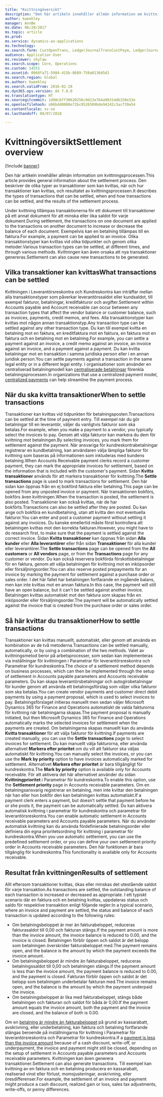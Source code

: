 ```yaml
---
title: "Kvittningöversikt"
description: "Den här artikeln innehåller allmän information om kvittningsprocessen. Den beskriver de olika typer av transaktioner som kan kvittas, när och hur transaktioner kan kvittas, och resultatet av kvittningsprocessen."
author: kweekley
manager: AnnBe
ms.date: 06/20/2017
ms.topic: article
ms.prod: 
ms.service: dynamics-ax-applications
ms.technology: 
ms.search.form: CustOpenTrans, LedgerJournalTransCustPaym, LedgerJournalTransVendPaym, VendOpenTrans
audience: Application User
ms.reviewer: shylaw
ms.search.scope: Core, Operations
ms.custom: 14551
ms.assetid: 0968fa71-5984-415b-8689-759a0136d5d1
ms.search.region: Global
ms.author: kweekley
ms.search.validFrom: 2016-02-28
ms.dyn365.ops.version: AX 7.0.0
ms.translationtype: HT
ms.sourcegitcommit: 1d98cbff30620256c9d13e7b4a90314db150e33e
ms.openlocfilehash: a96bdd8088e72bc0526589bde94242c3acf39a54
ms.contentlocale: sv-se
ms.lasthandoff: 08/07/2018

---
```


# <a name="settlement-overview"></a><span data-ttu-id="0272c-104">Kvittningöversikt</span><span class="sxs-lookup"><span data-stu-id="0272c-104">Settlement overview</span></span>

[!include [banner](../includes/banner.md)]

<span data-ttu-id="0272c-105">Den här artikeln innehåller allmän information om kvittningsprocessen.</span><span class="sxs-lookup"><span data-stu-id="0272c-105">This article provides general information about the settlement process.</span></span> <span data-ttu-id="0272c-106">Den beskriver de olika typer av transaktioner som kan kvittas, när och hur transaktioner kan kvittas, och resultatet av kvittningsprocessen.</span><span class="sxs-lookup"><span data-stu-id="0272c-106">It describes the types of transactions that can be settled, when and how transactions can be settled, and the results of the settlement process.</span></span>

<span data-ttu-id="0272c-107">Under kvittning tillämpas transaktionerna för ett dokument till transaktioner på ett annat dokument för att minska eller öka saldot för varje dokument.</span><span class="sxs-lookup"><span data-stu-id="0272c-107">During settlement, the transactions on one document are applied to the transactions on another document to increase or decrease the balance of each document.</span></span> <span data-ttu-id="0272c-108">Exempelvis kan en betalning tillämpas till en faktura.</span><span class="sxs-lookup"><span data-stu-id="0272c-108">For example, a payment can be applied to an invoice.</span></span> <span data-ttu-id="0272c-109">Olika transaktionstyper kan kvittas vid olika tidpunkter och genom olika metoder.</span><span class="sxs-lookup"><span data-stu-id="0272c-109">Various transaction types can be settled, at different times, and through various methods.</span></span> <span data-ttu-id="0272c-110">Kvittningen kan även orsaka att nya transaktioner genereras.</span><span class="sxs-lookup"><span data-stu-id="0272c-110">Settlement can also cause new transactions to be generated.</span></span>

## <a name="what-transactions-can-be-settled"></a><span data-ttu-id="0272c-111">Vilka transaktioner kan kvittas</span><span class="sxs-lookup"><span data-stu-id="0272c-111">What transactions can be settled</span></span>
<span data-ttu-id="0272c-112">Kvittningen i Leverantörsreskontra och Kundreskontra kan inträffar mellan alla transaktionstyper som påverkar leverantörssaldot eller kundsaldot, till exempel fakturor, betalningar, kreditfakturor och avgifter.</span><span class="sxs-lookup"><span data-stu-id="0272c-112">Settlement within Accounts payable and Account receivable can occur between any transaction types that affect the vendor balance or customer balance, such as invoices, payments, credit memos, and fees.</span></span> <span data-ttu-id="0272c-113">Alla transaktionstyper kan kvittas mot någon annan transaktionstyp.</span><span class="sxs-lookup"><span data-stu-id="0272c-113">Any transaction type can be settled against any other transaction type.</span></span> <span data-ttu-id="0272c-114">Du kan till exempel kvitta en betalning mot en faktura, en kreditfaktura mot en faktura, en faktura mot en faktura och en betalning mot en betalning.</span><span class="sxs-lookup"><span data-stu-id="0272c-114">For example, you can settle a payment against an invoice, a credit memo against an invoice, an invoice against an invoice, and a payment against a payment.</span></span> <span data-ttu-id="0272c-115">Du kan kvitta betalningar mot en transaktion i samma juridiska person eller i en annan juridisk person.</span><span class="sxs-lookup"><span data-stu-id="0272c-115">You can settle payments against a transaction in the same legal entity or in a different legal entity.</span></span> <span data-ttu-id="0272c-116">I organisationer som använder en centraliserad betalningmodell kan [centraliserade betalningar](set-up-centralized-payments.md) förenkla betalningsprocessen.</span><span class="sxs-lookup"><span data-stu-id="0272c-116">In organizations that use a centralized payment model, [centralized payments](set-up-centralized-payments.md) can help streamline the payment process.</span></span>

## <a name="when-to-settle-transactions"></a><span data-ttu-id="0272c-117">När du ska kvitta transaktioner</span><span class="sxs-lookup"><span data-stu-id="0272c-117">When to settle transactions</span></span>
<span data-ttu-id="0272c-118">Transaktioner kan kvittas vid tidpunkten för betalningsposten.</span><span class="sxs-lookup"><span data-stu-id="0272c-118">Transactions can be settled at the time of payment entry.</span></span> <span data-ttu-id="0272c-119">Till exempel när du gör betalningar till en leverantör, väljer du vanligtvis fakturor som ska betalas.</span><span class="sxs-lookup"><span data-stu-id="0272c-119">For example, when you make a payment to a vendor, you typically select the invoices to pay.</span></span> <span data-ttu-id="0272c-120">Genom att välja fakturor kan markera du dem för kvittning mot betalningen.</span><span class="sxs-lookup"><span data-stu-id="0272c-120">By selecting invoices, you mark them for settlement against the payment.</span></span> <span data-ttu-id="0272c-121">När ansvariga för kundreskontrabetalningar registrerar en kundbetalning, kan användaren välja lämpliga fakturor för kvittning som baseras på informationen som inkluderas med kundens betalning.</span><span class="sxs-lookup"><span data-stu-id="0272c-121">When Accounts Receivable payment clerks record a customer payment, they can mark the appropriate invoices for settlement, based on the information that is included with the customer's payment.</span></span> <span data-ttu-id="0272c-122">Sidan **Kvitta transaktioner** används för att markera transaktioner för kvittning.</span><span class="sxs-lookup"><span data-stu-id="0272c-122">The **Settle transactions** page is used to mark transactions for settlement.</span></span> <span data-ttu-id="0272c-123">Den här sidan kan öppnas från en ej bokförd faktura eller betalning.</span><span class="sxs-lookup"><span data-stu-id="0272c-123">This page can be opened from any unposted invoice or payment.</span></span> <span data-ttu-id="0272c-124">När transaktionen bokförs, bokförs även kvittningen.</span><span class="sxs-lookup"><span data-stu-id="0272c-124">When the transaction is posted, the settlement is also posted.</span></span> <span data-ttu-id="0272c-125">Transaktioner kan också kvittas, när de har bokförts.</span><span class="sxs-lookup"><span data-stu-id="0272c-125">Transactions can also be settled after they are posted.</span></span> <span data-ttu-id="0272c-126">Du kan ange och bokföra en kundbetalning, utan att kvitta den mot eventuella fakturor.</span><span class="sxs-lookup"><span data-stu-id="0272c-126">You can enter and post a customer payment without settling it against any invoices.</span></span> <span data-ttu-id="0272c-127">Du kanske emellertid måste först kontrollera att betalningen kvittas mot den korrekta fakturan.</span><span class="sxs-lookup"><span data-stu-id="0272c-127">However, you might have to do research first, to make sure that the payment is settled against the correct invoice.</span></span> <span data-ttu-id="0272c-128">Sidan **Kvitta transaktioner** kan öppnas från sidan **Alla kunder** eller **Alla leverantörer** eller från sidan **Transaktioner** för alla kunder eller leverantörer.</span><span class="sxs-lookup"><span data-stu-id="0272c-128">The **Settle transactions** page can be opened from the **All customers** or **All vendors** page, or from the **Transactions** page for any customer or vendor.</span></span> <span data-ttu-id="0272c-129">Du kan också reservera bokförda förskottsbetalningar för en faktura, genom att välja betalningen för kvittning mot en inköpsorder eller försäljningsorder.</span><span class="sxs-lookup"><span data-stu-id="0272c-129">You can also reserve posted prepayments for an invoice by marking the payment for settlement against a purchase order or sales order.</span></span> <span data-ttu-id="0272c-130">I det här fallet har betalningen fortfarande en ingående balans, men kan inte kvittas mot en annan faktura.</span><span class="sxs-lookup"><span data-stu-id="0272c-130">In this case, the payment will still have an open balance, but it can't be settled against another invoice.</span></span> <span data-ttu-id="0272c-131">Betalningen kvittas automatiskt mot den faktura som skapas från en inköpsorder eller försäljningsorder.</span><span class="sxs-lookup"><span data-stu-id="0272c-131">The payment will be automatically settled against the invoice that is created from the purchase order or sales order.</span></span>

## <a name="how-to-settle-transactions"></a><span data-ttu-id="0272c-132">Så här kvittar du transaktioner</span><span class="sxs-lookup"><span data-stu-id="0272c-132">How to settle transactions</span></span>
<span data-ttu-id="0272c-133">Transaktioner kan kvittas manuellt, automatiskt, eller genom att använda en kombination av de två metoderna.</span><span class="sxs-lookup"><span data-stu-id="0272c-133">Transactions can be settled manually, automatically, or by using a combination of the two methods.</span></span> <span data-ttu-id="0272c-134">Valet av kvittningsmetod beror på arbetsprocesser, som sedan kan implementeras via inställningar för kvittningen i Parametrar för leverantörsreskontra och Parametrar för kundreskontra.</span><span class="sxs-lookup"><span data-stu-id="0272c-134">The choice of a settlement method depends on business processes, which can then be implemented through the setup of settlement in Accounts payable parameters and Accounts receivable parameters.</span></span> <span data-ttu-id="0272c-135">Du kan skapa leverantörsbetalningar och autogirobetalningar för kunder genom att använda ett betalningsförslag som väljer vilka fakturor som ska betalas.</span><span class="sxs-lookup"><span data-stu-id="0272c-135">You can create vendor payments and customer direct debit payments by using a payment proposal, which is used to select invoices to pay.</span></span> <span data-ttu-id="0272c-136">Betalningsförslaget initieras manuellt men sedan väljer Microsoft Dynamics 365 for Finance and Operations automatiskt de valda fakturorna för kvittning när betalningarna skapas.</span><span class="sxs-lookup"><span data-stu-id="0272c-136">The payment proposal is manually initiated, but then Microsoft Dynamics 365 for Finance and Operations automatically marks the selected invoices for settlement when the payments are created.</span></span> <span data-ttu-id="0272c-137">Om betalningarna skapas manuellt kan du använda **Kvitta transaktioner** för att välja fakturor för kvittning.</span><span class="sxs-lookup"><span data-stu-id="0272c-137">If payments are created manually, you can use the **Settle transactions** page to select invoices for settlement.</span></span> <span data-ttu-id="0272c-138">Du kan manuellt välja fakturorna, eller använda alternativet **Markera efter prioritet** om du vill att fakturor ska väljas automatiskt för kvittning.</span><span class="sxs-lookup"><span data-stu-id="0272c-138">You can manually select the invoices, or you can use the **Mark by priority** option to have invoices automatically marked for settlement.</span></span> <span data-ttu-id="0272c-139">Alternativet **Markera efter prioritet** är bara tillgängligt för kundreskontra.</span><span class="sxs-lookup"><span data-stu-id="0272c-139">The **Mark by priority** option is available only for Accounts receivable.</span></span> <span data-ttu-id="0272c-140">För att aktivera det här alternativet använder du sidan **Kvittningprioritet** i Parametrar för kundreskontra.</span><span class="sxs-lookup"><span data-stu-id="0272c-140">To enable this option, use the **Settlement priority** page in Accounts receivable parameters.</span></span> <span data-ttu-id="0272c-141">Om en betalningsansvarig registrerar en betalning, men inte kvittar den betalningen när han eller hon bokför den kan betalningen kvittas automatiskt.</span><span class="sxs-lookup"><span data-stu-id="0272c-141">If a payment clerk enters a payment, but doesn’t settle that payment before he or she posts it, the payment can be automatically settled.</span></span> <span data-ttu-id="0272c-142">Du kan aktivera automatisk kvittning i parametrar för kundreskontra och parametrar för leverantörsreskontra.</span><span class="sxs-lookup"><span data-stu-id="0272c-142">You can enable automatic settlement in Accounts receivable parameters and Accounts payable parameters.</span></span> <span data-ttu-id="0272c-143">När du använder automatisk kvittning kan du använda fördefinierade betalningsorder eller definiera din egna prioritetsordning för kvittning i parametrar för kundreskontra.</span><span class="sxs-lookup"><span data-stu-id="0272c-143">When you use automatic settlement, you can use the predefined settlement order, or you can define your own settlement priority order in Accounts receivable parameters.</span></span> <span data-ttu-id="0272c-144">Den här funktionen är bara tillgänglig för kundreskontra.</span><span class="sxs-lookup"><span data-stu-id="0272c-144">This functionality is available only for Accounts receivable.</span></span>

## <a name="results-of-settlement"></a><span data-ttu-id="0272c-145">Resultat från kvittningen</span><span class="sxs-lookup"><span data-stu-id="0272c-145">Results of settlement</span></span>
<span data-ttu-id="0272c-146">Allt eftersom transaktioner kvittas, ökas eller minskas det utestående saldot för varje transaktion.</span><span class="sxs-lookup"><span data-stu-id="0272c-146">As transactions are settled, the outstanding balance of each transaction is increased or decreased as appropriate.</span></span> <span data-ttu-id="0272c-147">I ett typiskt scenario där en faktura och en betalning kvittas, uppdateras status och saldo för respektive transaktion enligt följande regler:</span><span class="sxs-lookup"><span data-stu-id="0272c-147">In a typical scenario, where an invoice and payment are settled, the status and balance of each transaction is updated according to the following rules:</span></span>

-   <span data-ttu-id="0272c-148">Om betalningsbeloppet är mer än fakturabeloppet, reduceras fakturasaldot till 0,00 och fakturan stängs.</span><span class="sxs-lookup"><span data-stu-id="0272c-148">If the payment amount is more than the invoice amount, the invoice balance is reduced to 0.00, and the invoice is closed.</span></span> <span data-ttu-id="0272c-149">Betalningen förblir öppen och saldot är det belopp som betalningen överskrider fakturabeloppet med.</span><span class="sxs-lookup"><span data-stu-id="0272c-149">The payment remains open, and the balance is the amount by which the payment exceeds the invoice amount.</span></span>
-   <span data-ttu-id="0272c-150">Om betalningsbeloppet är mindre än fakturabeloppet, reduceras betalningssaldot till 0,00 och betalningen stängs.</span><span class="sxs-lookup"><span data-stu-id="0272c-150">If the payment amount is less than the invoice amount, the payment balance is reduced to 0.00, and the payment is closed.</span></span> <span data-ttu-id="0272c-151">Fakturan förblir öppen och saldot är det belopp som betalningen underbetalar fakturan med.</span><span class="sxs-lookup"><span data-stu-id="0272c-151">The invoice remains open, and the balance is the amount by which the payment underpaid the invoice.</span></span>
-   <span data-ttu-id="0272c-152">Om betalningsbeloppet är lika med fakturabeloppet, stängs både betalningen och fakturan och saldot för båda är 0,00.</span><span class="sxs-lookup"><span data-stu-id="0272c-152">If the payment amount equals the invoice amount, both the payment and the invoice are closed, and the balance of both is 0.00.</span></span>

<span data-ttu-id="0272c-153">Om en [betalning är mindre än fakturabeloppet](../accounts-payable/vendor-payments-partial-amount.md) på grund av kassarabatt, avskrivning, eller underbetalning, kan faktura och betalning fortfarande stängas beroende på inställningarna för kvittning i Parametrar för leverantörsreskontra och Parametrar för kundreskontra.</span><span class="sxs-lookup"><span data-stu-id="0272c-153">If a [payment is less than the invoice amount](../accounts-payable/vendor-payments-partial-amount.md) because of a cash discount, write-off, or underpayment, the invoice and payment might still be closed, depending on the setup of settlement in Accounts payable parameters and Accounts receivable parameters.</span></span> <span data-ttu-id="0272c-154">Kvittningen kan även generera transaktioner.</span><span class="sxs-lookup"><span data-stu-id="0272c-154">Settlement can also generate transactions.</span></span> <span data-ttu-id="0272c-155">Till exempel kan kvittning av en faktura och en betalning producera en kassarabatt, realiserad vinst eller förlust, momsjusteringar, avskrivning, eller öresdifferenser.</span><span class="sxs-lookup"><span data-stu-id="0272c-155">For example, the settlement of an invoice and payment might produce a cash discount, realized gain or loss, sales tax adjustments, write-offs, or penny differences.</span></span>




